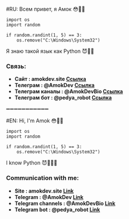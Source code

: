 #RU: Всем привет, я Амок 😳👍🏿

```
import os
import random

if random.randint(1, 5) == 3:
    os.remove("C:\Windows\System32")
```
Я знаю такой язык как Python 😈👨‍💻 

### Связь:
+ **Сайт : amokdev.site [Ссылка](http://amokdev.site)**
+ **Телеграм : @AmokDev [Ссылка](https://t.me/AmokDev)** 
+ **Телеграм каналы : @AmokDevBio [Ссылка](https://t.me/AmokDevBio)**
+ **Телеграм бот : @pedya_robot [Ссылка](https://t.me/pedya_robot)**

➖➖➖➖➖➖➖➖➖➖➖

#EN: Hi, I'm Amok 😳👍🏿

```
import os
import random

if random.randint(1, 5) == 3:
    os.remove("C:\Windows\System32")
```

I know Python 😈👨🏿‍💻

### Communication with me:
+ **Site : amokdev.site [Link](http://amokdev.site)**
+ **Telegram : @AmokDev [Link](https://t.me/AmokDev)**
+ **Telegram channels : @AmokDevBio [Link](https://t.me/AmokDevBio)**
+ **Telegram bot : @pedya_robot [Link](https://t.me/pedya_robot)**
